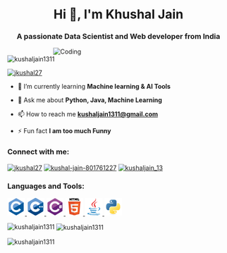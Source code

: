 

<h1 align="center">Hi 👋, I'm Khushal Jain</h1>
<h3 align="center">A passionate Data Scientist and Web developer from India</h3>

<img align="right" alt="Coding" width="400" src="https://cdn.dribbble.com/users/1162077/screenshots/3848914/programmer.gif">


<p align="left"> <img src="https://komarev.com/ghpvc/?username=kushaljain1311&label=Profile%20views&color=0e75b6&style=flat" alt="kushaljain1311" /> </p>

<p align="left"> <a href="https://twitter.com/jkushal27" target="blank"><img src="https://img.shields.io/twitter/follow/jkushal27?logo=twitter&style=for-the-badge" alt="jkushal27" /></a> </p>

- 🌱 I’m currently learning **Machine learning & AI Tools**

- 💬 Ask me about **Python, Java, Machine Learning**

- 📫 How to reach me **kushaljain1311@gmail.com**

- ⚡ Fun fact **I am too much Funny**

<h3 align="left">Connect with me:</h3>
<p align="left">
<a href="https://twitter.com/jkushal27" target="blank"><img align="center" src="https://raw.githubusercontent.com/rahuldkjain/github-profile-readme-generator/master/src/images/icons/Social/twitter.svg" alt="jkushal27" height="30" width="40" /></a>
<a href="https://linkedin.com/in/kushal-jain-801761227" target="blank"><img align="center" src="https://raw.githubusercontent.com/rahuldkjain/github-profile-readme-generator/master/src/images/icons/Social/linked-in-alt.svg" alt="kushal-jain-801761227" height="30" width="40" /></a>
<a href="https://instagram.com/kushaljain_13" target="blank"><img align="center" src="https://raw.githubusercontent.com/rahuldkjain/github-profile-readme-generator/master/src/images/icons/Social/instagram.svg" alt="kushaljain_13" height="30" width="40" /></a>
</p>

<h3 align="left">Languages and Tools:</h3>
<p align="left"> <a href="https://www.cprogramming.com/" target="_blank" rel="noreferrer"> <img src="https://raw.githubusercontent.com/devicons/devicon/master/icons/c/c-original.svg" alt="c" width="40" height="40"/> </a> <a href="https://www.w3schools.com/cpp/" target="_blank" rel="noreferrer"> <img src="https://raw.githubusercontent.com/devicons/devicon/master/icons/cplusplus/cplusplus-original.svg" alt="cplusplus" width="40" height="40"/> </a> <a href="https://www.w3schools.com/cs/" target="_blank" rel="noreferrer"> <img src="https://raw.githubusercontent.com/devicons/devicon/master/icons/csharp/csharp-original.svg" alt="csharp" width="40" height="40"/> </a> <a href="https://www.w3.org/html/" target="_blank" rel="noreferrer"> <img src="https://raw.githubusercontent.com/devicons/devicon/master/icons/html5/html5-original-wordmark.svg" alt="html5" width="40" height="40"/> </a> <a href="https://www.java.com" target="_blank" rel="noreferrer"> <img src="https://raw.githubusercontent.com/devicons/devicon/master/icons/java/java-original.svg" alt="java" width="40" height="40"/> </a> <a href="https://www.python.org" target="_blank" rel="noreferrer"> <img src="https://raw.githubusercontent.com/devicons/devicon/master/icons/python/python-original.svg" alt="python" width="40" height="40"/> </a> </p>

<p><img align="left" src="https://github-readme-stats.vercel.app/api/top-langs?username=kushaljain1311&show_icons=true&locale=en&layout=compact" alt="kushaljain1311" /></p>

<p>&nbsp;<img align="center" src="https://github-readme-stats.vercel.app/api?username=kushaljain1311&show_icons=true&locale=en" alt="kushaljain1311" /></p>

<p><img align="center" src="https://github-readme-streak-stats.herokuapp.com/?user=kushaljain1311&" alt="kushaljain1311" /></p>

